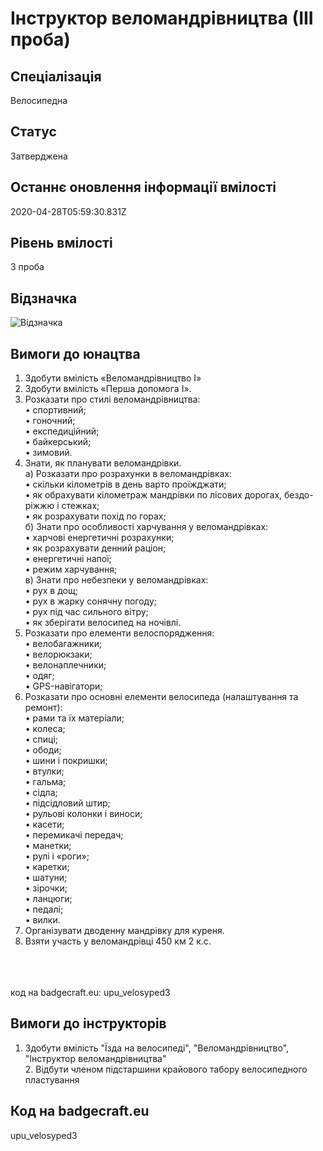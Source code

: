 # Інструктор веломандрівництва (ІІІ проба)

## Спеціалізація

Велосипедна

## Статус

Затверджена

## Останнє оновлення інформації вмілості

2020-04-28T05:59:30.831Z

## Рівень вмілості

3 проба

## Відзначка

![Відзначка](../images/Instruktor_velomandrivnytstva_III/__________________2.jpg)

## Вимоги до юнацтва

<ol><li>Здобути вмілість «Веломандрівництво І»</li><li>Здобути вмілість «Перша допомога І».</li><li>Розказати про стилі веломандрівництва:<br>• спортивний;<br>• гоночний;<br>• експедиційний;<br>• байкерський;<br>• зимовий.</li><li>Знати, як планувати веломандрівки.<br>а) Розказати про розрахунки в веломандрівках:<br>• скільки кілометрів в день варто проїжджати;<br>• як обрахувати кілометраж мандрівки по лісових дорогах, бездо-<br>ріжжю і стежках;<br>• як розрахувати похід по горах;<br>б) Знати про особливості харчування у веломандрівках:<br>• харчові енергетичні розрахунки;<br>• як розрахувати денний раціон;<br>• енергетичні напої;<br>• режим харчування;<br>в) Знати про небезпеки у веломандрівках:<br>• рух в дощ;<br>• рух в жарку сонячну погоду;<br>• рух під час сильного вітру;<br>• як зберігати велосипед на ночівлі.</li><li>Розказати про елементи велоспорядження:<br>• велобагажники;<br>• велорюкзаки;<br>• велонаплечники;<br>• одяг;<br>• GPS-навігатори;</li><li>Розказати про основні елементи велосипеда (налаштування та<br>ремонт):<br>• рами та їх матеріали;<br>• колеса;<br>• спиці;<br>• ободи;<br>• шини і покришки;<br>• втулки;<br>• гальма;<br>• сідла;<br>• підсідловий штир;<br>• рульові колонки і виноси;<br>• касети;<br>• перемикачі передач;<br>• манетки;<br>• рулі і «роги»;<br>• каретки;<br>• шатуни;<br>• зірочки;<br>• ланцюги;<br>• педалі;<br>• вилки.</li><li>Організувати дводенну мандрівку для куреня.</li><li>Взяти участь у веломандрівці 450 км 2 к.с.</li></ol><br><span><br><br></span>код на badgecraft.eu: upu_velosyped3<br>

## Вимоги до інструкторів

1. Здобути вмілість "Їзда на велосипеді", "Веломандрівництво", "Інструктор веломандрівництва"<br>2. Відбути членом підстаршини крайового табору велосипедного пластування

## Код на badgecraft.eu

upu_velosyped3